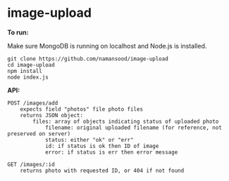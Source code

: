 # image-upload

**To run:**

Make sure MongoDB is running on localhost and Node.js is installed.

    git clone https://github.com/namansood/image-upload
    cd image-upload
    npm install
    node index.js

**API:**

	POST /images/add
		expects field "photos" file photo files
		returns JSON object:
			files: array of objects indicating status of uploaded photo
				filename: original uploaded filename (for reference, not preserved on server)
				status: either "ok" or "err"
				id: if status is ok then ID of image
				error: if status is err then error message

	GET /images/:id
		returns photo with requested ID, or 404 if not found